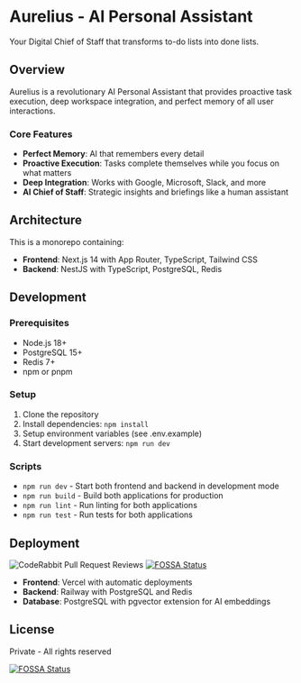 # Aurelius - AI Personal Assistant

Your Digital Chief of Staff that transforms to-do lists into done lists.

## Overview

Aurelius is a revolutionary AI Personal Assistant that provides proactive task execution, deep workspace integration, and perfect memory of all user interactions.

### Core Features

- **Perfect Memory**: AI that remembers every detail
- **Proactive Execution**: Tasks complete themselves while you focus on what matters
- **Deep Integration**: Works with Google, Microsoft, Slack, and more
- **AI Chief of Staff**: Strategic insights and briefings like a human assistant

## Architecture

This is a monorepo containing:

- **Frontend**: Next.js 14 with App Router, TypeScript, Tailwind CSS
- **Backend**: NestJS with TypeScript, PostgreSQL, Redis

## Development

### Prerequisites

- Node.js 18+
- PostgreSQL 15+
- Redis 7+
- npm or pnpm

### Setup

1. Clone the repository
2. Install dependencies: `npm install`
3. Setup environment variables (see .env.example)
4. Start development servers: `npm run dev`

### Scripts

- `npm run dev` - Start both frontend and backend in development mode
- `npm run build` - Build both applications for production
- `npm run lint` - Run linting for both applications
- `npm run test` - Run tests for both applications

## Deployment

![CodeRabbit Pull Request Reviews](https://img.shields.io/coderabbit/prs/github/Etriti00/Aurelius?utm_source=oss&utm_medium=github&utm_campaign=Etriti00%2FAurelius&labelColor=171717&color=FF570A&link=https%3A%2F%2Fcoderabbit.ai&label=CodeRabbit+Reviews)
[![FOSSA Status](https://app.fossa.com/api/projects/git%2Bgithub.com%2FEtriti00%2FAurelius.svg?type=shield)](https://app.fossa.com/projects/git%2Bgithub.com%2FEtriti00%2FAurelius?ref=badge_shield)

- **Frontend**: Vercel with automatic deployments
- **Backend**: Railway with PostgreSQL and Redis
- **Database**: PostgreSQL with pgvector extension for AI embeddings

## License

Private - All rights reserved

[![FOSSA Status](https://app.fossa.com/api/projects/git%2Bgithub.com%2FEtriti00%2FAurelius.svg?type=large)](https://app.fossa.com/projects/git%2Bgithub.com%2FEtriti00%2FAurelius?ref=badge_large)